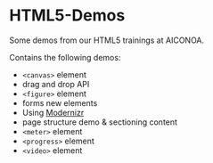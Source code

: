 HTML5-Demos
===========

Some demos from our HTML5 trainings at AICONOA.

Contains the following demos:
* `<canvas>` element
* drag and drop API
* `<figure>` element
* forms new elements
* Using [Modernizr](http://modernizr.com "Modernizr")
* page structure demo & sectioning content
* `<meter>` element
* `<progress>` element
* `<video>` element
